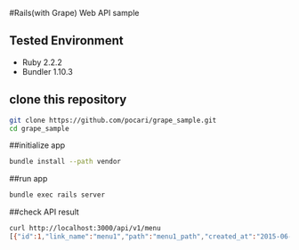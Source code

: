 #Rails(with Grape) Web API sample

## Tested Environment
- Ruby 2.2.2
- Bundler 1.10.3

## clone this repository
```sh
git clone https://github.com/pocari/grape_sample.git
cd grape_sample
```

##initialize app

```sh
bundle install --path vendor
```

##run app

```sh
bundle exec rails server
```

##check API result
```sh
curl http://localhost:3000/api/v1/menu
[{"id":1,"link_name":"menu1","path":"menu1_path","created_at":"2015-06-11T13:32:56.801Z","updated_at":"2015-06-11T13:32:56.801Z"},{"id":2,"link_name":"menu2","path":"menu2_path","created_at":"2015-06-11T13:33:08.288Z","updated_at":"2015-06-11T13:33:08.288Z"},{"id":3,"link_name":"menu3","path":"menu3_path","created_at":"2015-06-11T13:33:18.307Z","updated_at":"2015-06-11T13:33:18.307Z"}]%
```
